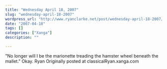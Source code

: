 ```yaml
---
title: "Wednesday April 18, 2007"
slug: "wednesday-april-18-2007"
wordpress_url: "http://www.ryanclarke.net/post/wednesday-april-18-2007/"
date: "2007-04-18"
tags: []
categories: ["Xanga"]
description: ""

---
```


"No longer will I be the marionette treading the hamster wheel beneath the mallet."
Okay.
Ryan
Originally posted at classicalRyan.xanga.com
